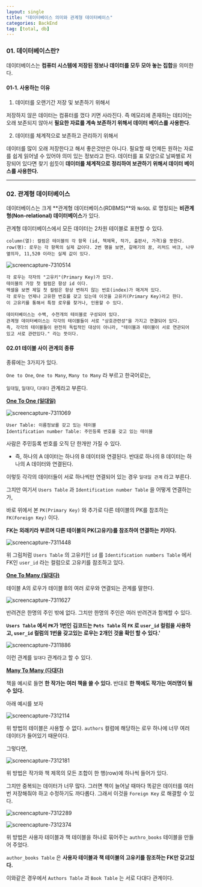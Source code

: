 ```yaml
---
layout: single
title: "데이터베이스 의미와 관계형 데이터베이스"
categories: BackEnd
tag: [total, db]
---
```


### 01. 데이터베이스란?

데이터베이스는 **컴퓨터 시스템에 저장된 정보나 데이터를 모두 모아 놓는 집합**을 의미한다.

#### 01-1. 사용하는 이유

1. 데이터를 오랜기간 저장 및 보존하기 위해서

저장하지 않은 데이터는 컴퓨터를 껐다 키면 사라진다. 즉 메모리에 존재하는 데티어는 오래 보존되지 않아서 **필요한 자료를 계속 보존하기 위해서 데이터 베이스를 사용한다**.

2. 데이터를 체계적으로 보존하고 관리하기 위해서

데이터를 많이 오래 저장한다고 해서 좋은것만은 아니다. 필요할 때 언제든 원하는 자료를 쉽게 읽어낼 수 있어야 의미 있는 정보라고 한다. 데이터를 표 모양으로 날짜별로 저장되어 있다면 찾기 쉽듯이 **데이터를 체계적으로 정리하여 보관하기 위해서 데이터 베이스를 사용한다.**

---

### 02. 관계형 데이터베이스

데이터베이스는 크게 **관계형 데이터베이스(RDBMS)**와 `NoSQL` 로 명칭되는 **비관계형(Non-relational) 데이터베이스**가 있다.

관계형 데이터베이스에서 모든 데이터는 2차원 테이블로 표현할 수 있다.

```
column(열): 컬럼은 테이블의 각 항목 (id, 책제목, 작가, 출판사, 가격)을 뜻한다.
row(행): 로우는 각 항목의 실제 값이다. 2번 행을 보면, 갈매기의 꿈, 리처드 바크, 나무옆의자, 11,520 이라는 실제 값이 있다.
```

![screencapture-7310514](/images/screencapture-7310514.png)

```
각 로우는 각자의 "고유키"(Primary Key)가 있다.
테이블의 가장 첫 컬럼은 항상 id 이다.
엑셀을 보면 제일 첫 컬럼은 항상 변하지 않는 번호(index)가 매겨져 있다.
각 로우는 언제나 고유한 번호를 갖고 있는데 이것을 고유키(Primary Key)라고 한다.
이 고유키를 통해서 특정 로우를 찾거나, 인용할 수 있다.

데이터베이스는 수백, 수천개의 테이블로 구성되어 있다.
관계형 데이터베이스는 각각의 테이블들이 서로 "상호관련성"을 가지고 연결되어 있다.
즉, 각각의 테이블들이 완전히 독립적인 대상이 아니라, "테이블과 테이블이 서로 연관되어 있고 서로 관련있다." 라는 뜻이다.
```

#### 02.01 테이블 사이 관계의 종류

종류에는 3가지가 있다.

`One to One`, `One to Many`, `Many to Many` 라 부르고 한국어로는,

`일대일`, `일대다`, `다대다` 관계라고 부른다.

**<u>One To One (일대일)</u>**

![screencapture-7311069](/images/screencapture-7311069.png)

```
User Table: 이름정보를 갖고 있는 테이블
Identification number Table: 주민등록 번호를 갖고 있는 테이블
```

사람은 주민등록 번호를 오직 단 한개만 가질 수 있다.

- 즉, 하나의 A 데이터는 하나의 B 데이터와 연결된다. 반대로 하나의 B 데이터는 하나의 A 데이터와 연결된다.

이렇듯 각각의 데이터들이 서로 하나씩만 연결되어 있는 경우 `일대일 관계` 라고 부른다.

그치만 여기서 `Users Table` 과 `Identification number Table` 을 어떻게 연결하는가,

바로 위에서 본 `PK(Primary Key)` 와 추가로 다른 테이블의 PK를 참조하는 `FK(Foreign Key)` 이다.

**FK는 외래키라 부르며 다른 테이블의 PK(고유키)를 참조하여 연결하는 키이다.**

![screencapture-7311448](/images/screencapture-7311448.png)

위 그림처럼 `Users Table` 의 고유키인 `id` 를 `Identification numbers Table` 에서 FK인 `user_id` 라는 컬럼으로 고유키를 참조하고 있다.

**<u>One To Many (일대다)</u>**

테이블 A의 로우가 테이블 B의 여러 로우와 연결되는 관계를 말한다.

![screencapture-7311627](/images/screencapture-7311627.png)

반려견은 한명의 주인 밖에 없다. 그치만 한명의 주인은 여러 반려견과 함께할 수 있다.

**`Users Table` 에서 `PK`가 1번인 김코드는 `Pets Table` 의 `FK` 로 `user_id` 컬럼을 사용하고, `user_id` 컬럼의 1번을 갖고있는 로우는 2개인 것을 확인 할 수 있다.'**

![screencapture-7311886](/images/screencapture-7311886.png)

이런 관계를 `일대다` 관계라고 할 수 있다.

**<u>Many To Many (다대다)</u>**

책을 예시로 들면 **한 작가는 여러 책을 쓸 수 있다.** 반대로 **한 책에도 작가는 여러명이 될 수 있다.**

아래 예시를 보자

![screencapture-7312114](/images/screencapture-7312114.png)

위 방법의 테이블은 사용할 수 없다. `authors` 컬럼에 해당하는 로우 하나에 너무 여러 데이터가 들어있기 때문이다.

그렇다면,

![screencapture-7312181](/images/screencapture-7312181.png)

위 방법은 작가와 책 제목의 모든 조합이 한 행(row)에 하나씩 들어가 있다.

그치만 중복되는 데이터가 너무 많다. 그러면 책이 늘어날 때마다 똑같은 데이터를 여러번 저장해줘야 하고 수정하기도 까다롭다. 그래서 이것을 `Foreign Key` 로 해결할 수 있다.

![screencapture-7312289](/images/screencapture-7312289.png)

![screencapture-7312374](/images/screencapture-7312374.png)

위 방법은 사용자 테이블과 책 테이블을 하나로 묶어주는 `authro_books` 테이블을 만들어 주었다.

`author_books Table` 은 **사용자 테이블과 책 테이블의 고유키를 참조하는 FK만 갖고있다.**

이와같은 경우에서 `Authors Table` 과 `Book Table` 는 서로 다대다 관계이다.

